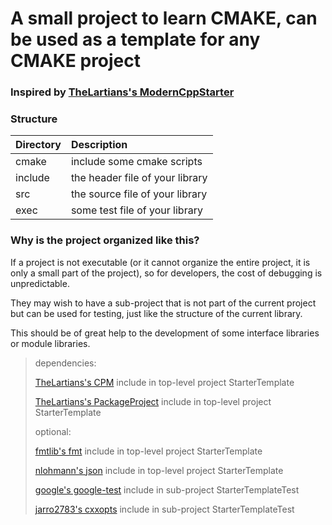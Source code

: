 # A small project to learn CMAKE, can be used as a template for any CMAKE project

### Inspired by [TheLartians's ModernCppStarter](https://github.com/TheLartians/ModernCppStarter)

### Structure
| Directory          | Description                                    |
|:------------------ |:---------------------------------------------- |
| cmake              | include some cmake scripts                     |
| include            | the header file of your library                |
| src                | the source file of your library                |
| exec               | some test file of your library                 |

### Why is the project organized like this?
If a project is not executable (or it cannot organize the entire project, 
it is only a small part of the project), so for developers, 
the cost of debugging is unpredictable.

They may wish to have a sub-project that is not part of the current project but can be used for testing, 
just like the structure of the current library.

This should be of great help to the development of some interface libraries or module libraries.


> dependencies:
> 
> [TheLartians's CPM](https://github.com/TheLartians/CPM.cmake) include in top-level project StarterTemplate
> 
> [TheLartians's PackageProject](https://github.com/TheLartians/PackageProject.cmake) include in top-level project StarterTemplate
> 
> optional:
> 
> [fmtlib's fmt](https://github.com/fmtlib/fmt) include in top-level project StarterTemplate
> 
> [nlohmann's json](https://github.com/nlohmann/json) include in top-level project StarterTemplate
> 
> [google's google-test](https://github.com/google/googletest) include in sub-project StarterTemplateTest
> 
> [jarro2783's cxxopts](https://github.com/jarro2783/cxxopts) include in sub-project StarterTemplateTest
